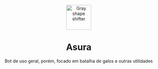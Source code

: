 <p align="center"><img src="https://i.imgur.com/X0ELleo.png" alt="Gray shape shifter" height="80"/></p>
<h1 align="center">Asura</h1>
<p align="center">Bot de uso geral, porém, focado em batalha de galos e outras utilidades</p>
